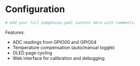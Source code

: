 # Configuration

```yaml
# Add your full pumphouse.yaml content here with comments.
```

Features:

- ADC readings from GPIO00 and GPIO04
- Temperature compensation (auto/manual toggle)
- OLED page cycling
- Web interface for calibration and debugging
